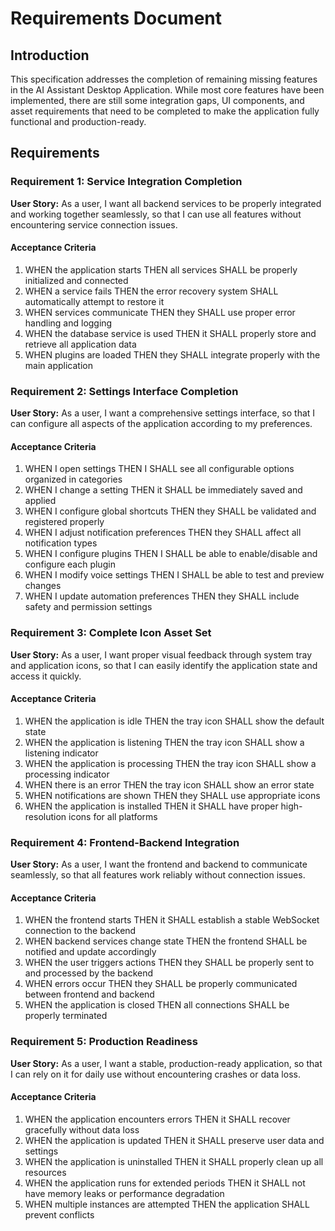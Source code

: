 # Requirements Document

## Introduction

This specification addresses the completion of remaining missing features in the AI Assistant Desktop Application. While most core features have been implemented, there are still some integration gaps, UI components, and asset requirements that need to be completed to make the application fully functional and production-ready.

## Requirements

### Requirement 1: Service Integration Completion

**User Story:** As a user, I want all backend services to be properly integrated and working together seamlessly, so that I can use all features without encountering service connection issues.

#### Acceptance Criteria

1. WHEN the application starts THEN all services SHALL be properly initialized and connected
2. WHEN a service fails THEN the error recovery system SHALL automatically attempt to restore it
3. WHEN services communicate THEN they SHALL use proper error handling and logging
4. WHEN the database service is used THEN it SHALL properly store and retrieve all application data
5. WHEN plugins are loaded THEN they SHALL integrate properly with the main application

### Requirement 2: Settings Interface Completion

**User Story:** As a user, I want a comprehensive settings interface, so that I can configure all aspects of the application according to my preferences.

#### Acceptance Criteria

1. WHEN I open settings THEN I SHALL see all configurable options organized in categories
2. WHEN I change a setting THEN it SHALL be immediately saved and applied
3. WHEN I configure global shortcuts THEN they SHALL be validated and registered properly
4. WHEN I adjust notification preferences THEN they SHALL affect all notification types
5. WHEN I configure plugins THEN I SHALL be able to enable/disable and configure each plugin
6. WHEN I modify voice settings THEN I SHALL be able to test and preview changes
7. WHEN I update automation preferences THEN they SHALL include safety and permission settings

### Requirement 3: Complete Icon Asset Set

**User Story:** As a user, I want proper visual feedback through system tray and application icons, so that I can easily identify the application state and access it quickly.

#### Acceptance Criteria

1. WHEN the application is idle THEN the tray icon SHALL show the default state
2. WHEN the application is listening THEN the tray icon SHALL show a listening indicator
3. WHEN the application is processing THEN the tray icon SHALL show a processing indicator
4. WHEN there is an error THEN the tray icon SHALL show an error state
5. WHEN notifications are shown THEN they SHALL use appropriate icons
6. WHEN the application is installed THEN it SHALL have proper high-resolution icons for all platforms

### Requirement 4: Frontend-Backend Integration

**User Story:** As a user, I want the frontend and backend to communicate seamlessly, so that all features work reliably without connection issues.

#### Acceptance Criteria

1. WHEN the frontend starts THEN it SHALL establish a stable WebSocket connection to the backend
2. WHEN backend services change state THEN the frontend SHALL be notified and update accordingly
3. WHEN the user triggers actions THEN they SHALL be properly sent to and processed by the backend
4. WHEN errors occur THEN they SHALL be properly communicated between frontend and backend
5. WHEN the application is closed THEN all connections SHALL be properly terminated

### Requirement 5: Production Readiness

**User Story:** As a user, I want a stable, production-ready application, so that I can rely on it for daily use without encountering crashes or data loss.

#### Acceptance Criteria

1. WHEN the application encounters errors THEN it SHALL recover gracefully without data loss
2. WHEN the application is updated THEN it SHALL preserve user data and settings
3. WHEN the application is uninstalled THEN it SHALL properly clean up all resources
4. WHEN the application runs for extended periods THEN it SHALL not have memory leaks or performance degradation
5. WHEN multiple instances are attempted THEN the application SHALL prevent conflicts